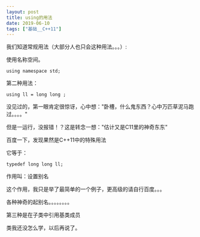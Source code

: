 ```yaml
---
layout: post
title: using的用法
date: 2019-06-10
tags: ["基础__C++11"]
---
```


<!-- wp:paragraph -->

我们知道常规用法（大部分人也只会这种用法。。。）: 

<!-- /wp:paragraph -->

<!-- wp:paragraph -->

使用名称空间。

<!-- /wp:paragraph -->

<!-- wp:code -->

    using namespace std;

<!-- /wp:code -->

<!-- wp:paragraph -->

第二种用法：

<!-- /wp:paragraph -->

<!-- wp:code -->

    using ll = long long ;

<!-- /wp:code -->

<!-- wp:paragraph -->

没见过的，第一眼肯定很惊讶，心中想："卧槽，什么鬼东西？心中万匹草泥马跑过。。。。"

<!-- /wp:paragraph -->

<!-- wp:paragraph -->

但是一运行，没报错！？这是转念一想："估计又是C11里的神奇东东"

<!-- /wp:paragraph -->

<!-- wp:paragraph -->

百度一下，发现果然是C++11中的特殊用法

<!-- /wp:paragraph -->

<!-- wp:paragraph -->

它等于：

<!-- /wp:paragraph -->

<!-- wp:code -->

    typedef long long ll;

<!-- /wp:code -->

<!-- wp:paragraph -->

作用叫：设置别名

<!-- /wp:paragraph -->

<!-- wp:paragraph -->

这个作用，我只是举了最简单的一个例子，更高级的请自行百度。。。

<!-- /wp:paragraph -->

<!-- wp:paragraph -->

各种神奇的起别名。。。。。。。。

<!-- /wp:paragraph -->

<!-- wp:paragraph -->

第三种是在子类中引用基类成员

<!-- /wp:paragraph -->

<!-- wp:paragraph -->

类我还没怎么学，以后再说了。

<!-- /wp:paragraph -->